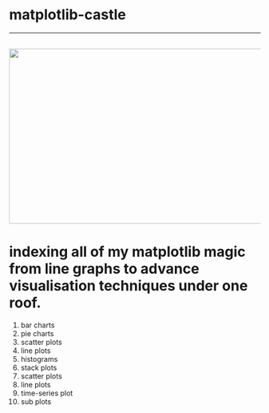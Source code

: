 # matplotlib-castle
----
&nbsp;&nbsp;&nbsp;&nbsp;&nbsp;&nbsp;&nbsp;&nbsp;&nbsp;&nbsp;&nbsp;&nbsp;&nbsp;&nbsp;&nbsp;&nbsp;&nbsp;&nbsp;&nbsp;&nbsp;&nbsp;&nbsp;&nbsp;&nbsp;&nbsp;&nbsp;&nbsp;&nbsp;&nbsp;&nbsp;&nbsp;&nbsp;&nbsp;&nbsp;&nbsp;&nbsp;&nbsp;&nbsp;&nbsp;&nbsp;&nbsp;&nbsp;&nbsp;&nbsp;&nbsp;&nbsp;&nbsp;&nbsp;&nbsp;&nbsp;&nbsp;&nbsp;&nbsp;&nbsp;&nbsp;&nbsp;
<a align = "center">
  <img src="https://external-content.duckduckgo.com/iu/?u=https%3A%2F%2Ftse1.mm.bing.net%2Fth%3Fid%3DOIP.ERgnr_OQGF-5d5syGEs1QAHaFj%26pid%3DApi&f=1" height="350px" width="550px">
</a>


indexing all of my matplotlib magic from line graphs to advance visualisation techniques under one roof.
===
1. bar charts
2. pie charts
3. scatter plots
4. line plots
5. histograms
6. stack plots
7. scatter plots
8. line plots
9. time-series plot
10. sub plots
